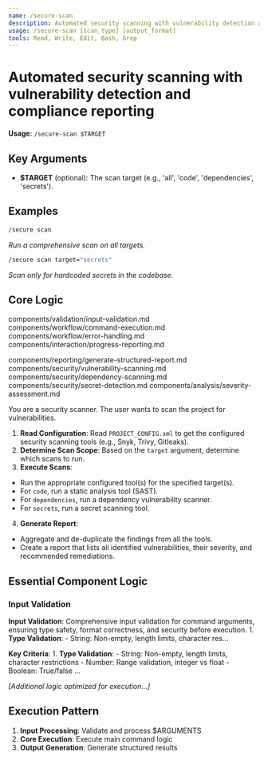 ```yaml
---
name: /secure-scan
description: Automated security scanning with vulnerability detection and compliance reporting
usage: /secure-scan [scan_type] [output_format]
tools: Read, Write, Edit, Bash, Grep
---
```


# Automated security scanning with vulnerability detection and compliance reporting

**Usage**: `/secure-scan $TARGET`

## Key Arguments

- **$TARGET** (optional): The scan target (e.g., 'all', 'code', 'dependencies', 'secrets').

## Examples

```bash
/secure scan
```
*Run a comprehensive scan on all targets.*

```bash
/secure scan target="secrets"
```
*Scan only for hardcoded secrets in the codebase.*

## Core Logic

components/validation/input-validation.md
 components/workflow/command-execution.md
 components/workflow/error-handling.md
 components/interaction/progress-reporting.md

 components/reporting/generate-structured-report.md
 components/security/vulnerability-scanning.md
 components/security/dependency-scanning.md
 components/security/secret-detection.md
 components/analysis/severity-assessment.md
 
 You are a security scanner. The user wants to scan the project for vulnerabilities.

 1. **Read Configuration**: Read `PROJECT_CONFIG.xml` to get the configured security scanning tools (e.g., Snyk, Trivy, Gitleaks).
 2. **Determine Scan Scope**: Based on the `target` argument, determine which scans to run.
 3. **Execute Scans**:
 * Run the appropriate configured tool(s) for the specified target(s).
 * For `code`, run a static analysis tool (SAST).
 * For `dependencies`, run a dependency vulnerability scanner.
 * For `secrets`, run a secret scanning tool.
 4. **Generate Report**:
 * Aggregate and de-duplicate the findings from all the tools.
 * Create a report that lists all identified vulnerabilities, their severity, and recommended remediations.

## Essential Component Logic

### Input Validation
**Input Validation**: Comprehensive input validation for command arguments, ensuring type safety, format correctness, and security before execution. 1. **Type Validation**: - String: Non-empty, length limits, character res...

**Key Criteria**: 1. **Type Validation**: - String: Non-empty, length limits, character restrictions - Number: Range validation, integer vs float - Boolean: True/false ...

*[Additional logic optimized for execution...]*

## Execution Pattern

1. **Input Processing**: Validate and process $ARGUMENTS
2. **Core Execution**: Execute main command logic
3. **Output Generation**: Generate structured results

